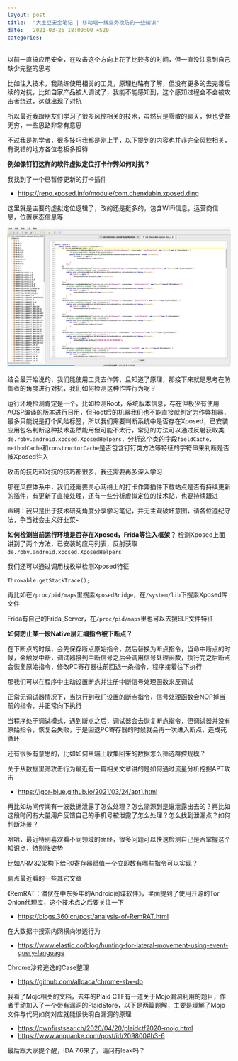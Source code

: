 ```yaml
---
layout: post
title:  "大土豆安全笔记 | 移动端一线业务攻防的一些知识"
date:   2021-03-26 18:00:00 +520
categories: 
---
```


以前一直搞应用安全，在攻击这个方向上花了比较多的时间，但一直没注意到自己缺少完整的思考

比如注入技术，我熟练使用相关的工具，原理也略有了解，但没有更多的去完善后续的对抗，比如自家产品被人调试了，我能不能感知到，这个感知过程会不会被攻击者绕过，这就出现了对抗

所以最近我跟朋友们学习了很多风控相关的技术，虽然只是零散的聊天，但也受益无穷，一些思路非常有意思

不过我是初学者，很多技巧我都是刚上手，以下提到的内容也并非完全风控相关，有说错的地方各位老板多担待

**例如像钉钉这样的软件虚拟定位打卡作弊如何对抗？**

我找到了一个已暂停更新的打卡插件
- https://repo.xposed.info/module/com.chenxiabin.xposed.ding

这里就是主要的虚拟定位逻辑了，改的还是挺多的，包含WiFi信息，运营商信息，位置状态信息等

![IMAGE](/assets/resources/88D1FCD960942D9EAB279174D553A66F.jpg)

结合最开始说的，我们能使用工具去作弊，且知道了原理，那接下来就是思考在防御者的角度进行对抗，我们如何检测这种作弊行为呢？

运行环境检测肯定是一个，比如检测Root，系统版本信息，存在但极少有使用AOSP编译的版本进行日用，但Root后的机器我们也不能直接就判定为作弊机器，最多只能说是打个风险标签，所以我们需要判断系统中是否存在Xposed，已安装应用包名判断这种技术虽然能用但可能不太行，常见的方法可以通过反射获取类`de.robv.android.xposed.XposedHelpers`，分析这个类的字段`fieldCache`，`methodCache`和`constructorCache`是否包含钉钉类方法等特征的字符串来判断是否被Xposed注入

攻击的技巧和对抗的技巧都很多，我还需要再多深入学习

那在风控体系中，我们还需要关心网络上的打卡作弊插件下载站点是否有持续更新的插件，有更新了直接处理，还有一些分析虚拟定位的技术贴，也要持续跟进

声明：我只是出于技术研究角度分享学习笔记，并无主观破坏意图，请各位遵纪守法，争当社会主义好韭菜~

**如何检测当前运行环境是否存在Xposed，Frida等注入框架？**
检测Xposed上面讲到了两个方法，已安装的应用列表，反射获取`de.robv.android.xposed.XposedHelpers`

我们还可以通过调用栈枚举检测Xposed特征
```
Throwable.getStackTrace();
```

再比如在`/proc/pid/maps`里搜索`XposedBridge`，在`/system/lib`下搜索Xposed库文件

Frida有自己的Frida_Server，在`/proc/pid/maps`里也可以去搜ELF文件特征

**如何防止某一段Native层汇编指令被下断点？**

在下断点的时候，会先保存断点原始指令，然后替换为断点指令，当命中断点的时候，会触发中断，调试器接到中断信号之后会调用信号处理函数，执行完之后断点会恢复原始指令，修改PC寄存器往前回退一条指令，程序接着往下执行

那我们可以在程序中主动设置断点并注册中断信号处理函数来反调试

正常无调试器情况下，当执行到我们设置的断点指令，信号处理函数会NOP掉当前的指令，并正常向下执行

当程序处于调试模式，遇到断点之后，调试器会去恢复断点指令，但调试器并没有原始指令，恢复会失败，于是回退PC寄存器的时候就会再一次进入断点，造成死循环

还有很多有意思的，比如如何从端上收集回来的数据怎么筛选群控规模？

关于从数据里筛攻击行为最近有一篇相关文章讲的是如何通过流量分析挖掘APT攻击
- https://igor-blue.github.io/2021/03/24/apt1.html

再比如坊间传闻有一波数据泄露了怎么处理？怎么溯源到是谁泄露出去的？再比如这段时间有大量用户反馈自己的手机号被泄露了怎么处理？怎么找到泄漏点？如何判断场景？

哈哈，最近特别喜欢看不同领域的面经，很多问题可以快速检测自己是否掌握这个知识点，特别涨姿势

比如ARM32架构下给R0寄存器赋值一个立即数有哪些指令可以实现？

聊点最近看的一些其它文章

《RemRAT：潜伏在中东多年的Android间谍软件》，里面提到了使用开源的Tor Onion代理库，这个技术点之后要关注一下
- https://blogs.360.cn/post/analysis-of-RemRAT.html

在大数据中搜索内网横向渗透行为
- https://www.elastic.co/blog/hunting-for-lateral-movement-using-event-query-language

Chrome沙箱逃逸的Case整理
- https://github.com/allpaca/chrome-sbx-db

我看了Mojo相关的文档，去年的Plaid CTF有一道关于Mojo漏洞利用的题目，作者手动加入了一个带有漏洞的PlaidStore，以下是两篇题解，主要是理解了Mojo文件与代码如何对应就能很快明白漏洞的原理
- https://pwnfirstsear.ch/2020/04/20/plaidctf2020-mojo.html
- https://www.anquanke.com/post/id/209800#h3-6

最后跟大家提个醒，IDA 7.6来了，请问有leak吗？